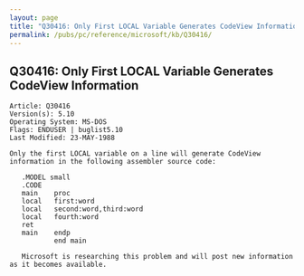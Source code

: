 ```yaml
---
layout: page
title: "Q30416: Only First LOCAL Variable Generates CodeView Information"
permalink: /pubs/pc/reference/microsoft/kb/Q30416/
---
```


## Q30416: Only First LOCAL Variable Generates CodeView Information

	Article: Q30416
	Version(s): 5.10
	Operating System: MS-DOS
	Flags: ENDUSER | buglist5.10
	Last Modified: 23-MAY-1988
	
	Only the first LOCAL variable on a line will generate CodeView
	information in the following assembler source code:
	
	   .MODEL small
	   .CODE
	   main    proc
	   local   first:word
	   local   second:word,third:word
	   local   fourth:word
	   ret
	   main    endp
	           end main
	
	   Microsoft is researching this problem and will post new information
	as it becomes available.
